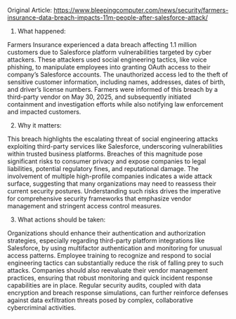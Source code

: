 Original Article: https://www.bleepingcomputer.com/news/security/farmers-insurance-data-breach-impacts-11m-people-after-salesforce-attack/

1) What happened:

Farmers Insurance experienced a data breach affecting 1.1 million customers due to Salesforce platform vulnerabilities targeted by cyber attackers. These attackers used social engineering tactics, like voice phishing, to manipulate employees into granting OAuth access to their company’s Salesforce accounts. The unauthorized access led to the theft of sensitive customer information, including names, addresses, dates of birth, and driver’s license numbers. Farmers were informed of this breach by a third-party vendor on May 30, 2025, and subsequently initiated containment and investigation efforts while also notifying law enforcement and impacted customers.

2) Why it matters:

This breach highlights the escalating threat of social engineering attacks exploiting third-party services like Salesforce, underscoring vulnerabilities within trusted business platforms. Breaches of this magnitude pose significant risks to consumer privacy and expose companies to legal liabilities, potential regulatory fines, and reputational damage. The involvement of multiple high-profile companies indicates a wide attack surface, suggesting that many organizations may need to reassess their current security postures. Understanding such risks drives the imperative for comprehensive security frameworks that emphasize vendor management and stringent access control measures.

3) What actions should be taken:
 
Organizations should enhance their authentication and authorization strategies, especially regarding third-party platform integrations like Salesforce, by using multifactor authentication and monitoring for unusual access patterns. Employee training to recognize and respond to social engineering tactics can substantially reduce the risk of falling prey to such attacks. Companies should also reevaluate their vendor management practices, ensuring that robust monitoring and quick incident response capabilities are in place. Regular security audits, coupled with data encryption and breach response simulations, can further reinforce defenses against data exfiltration threats posed by complex, collaborative cybercriminal activities.